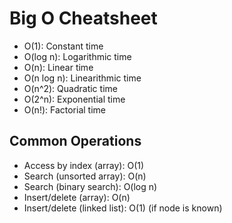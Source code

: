 # Big O Cheatsheet

- O(1): Constant time
- O(log n): Logarithmic time
- O(n): Linear time
- O(n log n): Linearithmic time
- O(n^2): Quadratic time
- O(2^n): Exponential time
- O(n!): Factorial time

## Common Operations

- Access by index (array): O(1)
- Search (unsorted array): O(n)
- Search (binary search): O(log n)
- Insert/delete (array): O(n)
- Insert/delete (linked list): O(1) (if node is known)
